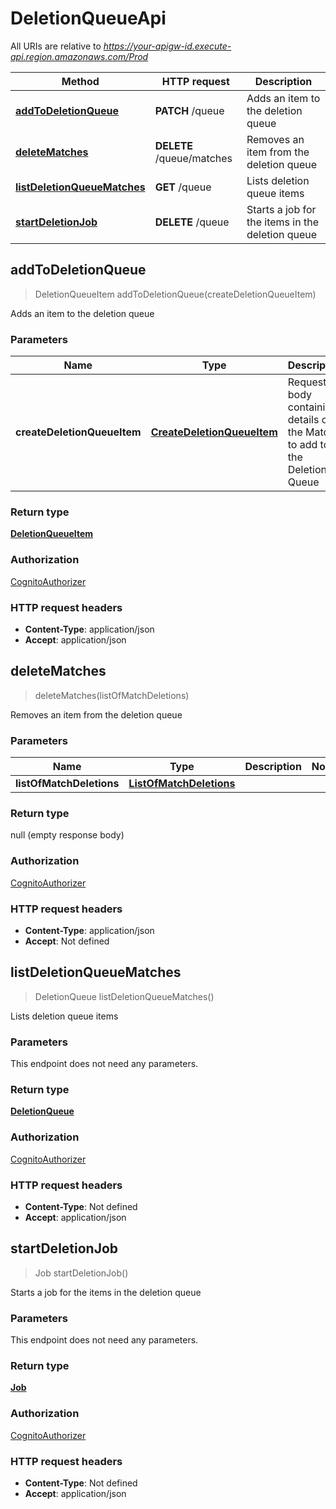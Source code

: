 # DeletionQueueApi

All URIs are relative to *https://your-apigw-id.execute-api.region.amazonaws.com/Prod*

Method | HTTP request | Description
------------- | ------------- | -------------
[**addToDeletionQueue**](DeletionQueueApi.md#addToDeletionQueue) | **PATCH** /queue | Adds an item to the deletion queue
[**deleteMatches**](DeletionQueueApi.md#deleteMatches) | **DELETE** /queue/matches | Removes an item from the deletion queue
[**listDeletionQueueMatches**](DeletionQueueApi.md#listDeletionQueueMatches) | **GET** /queue | Lists deletion queue items
[**startDeletionJob**](DeletionQueueApi.md#startDeletionJob) | **DELETE** /queue | Starts a job for the items in the deletion queue


<a name="addToDeletionQueue"></a>
## **addToDeletionQueue**
> DeletionQueueItem addToDeletionQueue(createDeletionQueueItem)

Adds an item to the deletion queue

### Parameters

Name | Type | Description  | Notes
------------- | ------------- | ------------- | -------------
 **createDeletionQueueItem** | [**CreateDeletionQueueItem**](../Models/CreateDeletionQueueItem.md)| Request body containing details of the Match to add to the Deletion Queue |

### Return type

[**DeletionQueueItem**](../Models/DeletionQueueItem.md)

### Authorization

[CognitoAuthorizer](../README.md#CognitoAuthorizer)

### HTTP request headers

- **Content-Type**: application/json
- **Accept**: application/json

<a name="deleteMatches"></a>
## **deleteMatches**
> deleteMatches(listOfMatchDeletions)

Removes an item from the deletion queue

### Parameters

Name | Type | Description  | Notes
------------- | ------------- | ------------- | -------------
 **listOfMatchDeletions** | [**ListOfMatchDeletions**](../Models/ListOfMatchDeletions.md)|  |

### Return type

null (empty response body)

### Authorization

[CognitoAuthorizer](../README.md#CognitoAuthorizer)

### HTTP request headers

- **Content-Type**: application/json
- **Accept**: Not defined

<a name="listDeletionQueueMatches"></a>
## **listDeletionQueueMatches**
> DeletionQueue listDeletionQueueMatches()

Lists deletion queue items

### Parameters
This endpoint does not need any parameters.

### Return type

[**DeletionQueue**](../Models/DeletionQueue.md)

### Authorization

[CognitoAuthorizer](../README.md#CognitoAuthorizer)

### HTTP request headers

- **Content-Type**: Not defined
- **Accept**: application/json

<a name="startDeletionJob"></a>
## **startDeletionJob**
> Job startDeletionJob()

Starts a job for the items in the deletion queue

### Parameters
This endpoint does not need any parameters.

### Return type

[**Job**](../Models/Job.md)

### Authorization

[CognitoAuthorizer](../README.md#CognitoAuthorizer)

### HTTP request headers

- **Content-Type**: Not defined
- **Accept**: application/json

